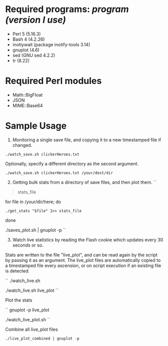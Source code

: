 # Required programs: *program (version I use)*
- Perl 5 (5.16.3)
- Bash 4 (4.2.26)
- inotiywait (package inotify-tools 3.14)
- gnuplot (4.6)
- sed (GNU sed 4.2.2)
- tr (8.22)

# Required Perl modules
- Math::BigFloat
- JSON
- MIME::Base64

# Sample Usage
1. Monitoring a single save file, and copying it to a new timestamped file if changed.

``./watch_save.sh clickerHeroes.txt``

Optionally, specify a different directory as the second argument.

``./watch_save.sh clickerHeroes.txt /your/dest/dir``

2. Getting bulk stats from a directory of save files, and then plot them.
``
>stats_file

for file in /your/dir/here; do

    ./get_stats "$file" 2>> stats_file

done

./saves_plot.sh | gnuplot -p
``

3. Watch live statistics by reading the Flash cookie which updates every 30 seconds or so.

Stats are written to the file "live_plot", and can be read again by the script by passing it as an argument. The live_plot files are automatically copied to a timestamped file every ascension, or on script execution if an existing file is detected.

``
./watch_live.sh

./watch_live.sh live_plot
``

Plot the stats

``
gnuplot -p live_plot

./watch_live_plot.sh
``

Combine all live_plot files

``./live_plot_combined | gnuplot -p``
